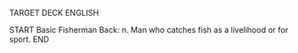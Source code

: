 TARGET DECK
ENGLISH

START
Basic
Fisherman
Back: n. Man who catches fish as a livelihood or for sport.
END
